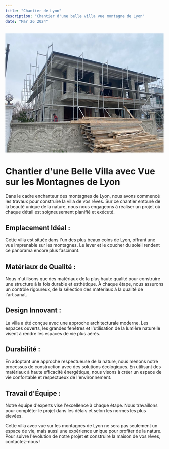 ```yaml
---
title: "Chantier de Lyon"
description: "Chantier d'une belle villa vue montagne de Lyon"
date: "Mar 26 2024"
---
```


![Chantier de Lyon](/villa2.jpg)

# Chantier d'une Belle Villa avec Vue sur les Montagnes de Lyon

Dans le cadre enchanteur des montagnes de Lyon, nous avons commencé les travaux pour construire la villa de vos rêves. Sur ce chantier entouré de la beauté unique de la nature, nous nous engageons à réaliser un projet où chaque détail est soigneusement planifié et exécuté.

## Emplacement Idéal :
Cette villa est située dans l'un des plus beaux coins de Lyon, offrant une vue imprenable sur les montagnes. Le lever et le coucher du soleil rendent ce panorama encore plus fascinant.

## Matériaux de Qualité :
Nous n'utilisons que des matériaux de la plus haute qualité pour construire une structure à la fois durable et esthétique. À chaque étape, nous assurons un contrôle rigoureux, de la sélection des matériaux à la qualité de l'artisanat.

## Design Innovant :
La villa a été conçue avec une approche architecturale moderne. Les espaces ouverts, les grandes fenêtres et l'utilisation de la lumière naturelle visent à rendre les espaces de vie plus aérés.

## Durabilité :
En adoptant une approche respectueuse de la nature, nous menons notre processus de construction avec des solutions écologiques. En utilisant des matériaux à haute efficacité énergétique, nous visons à créer un espace de vie confortable et respectueux de l'environnement.

## Travail d'Équipe :
Notre équipe d'experts vise l'excellence à chaque étape. Nous travaillons pour compléter le projet dans les délais et selon les normes les plus élevées.

Cette villa avec vue sur les montagnes de Lyon ne sera pas seulement un espace de vie, mais aussi une expérience unique pour profiter de la nature. Pour suivre l'évolution de notre projet et construire la maison de vos rêves, contactez-nous !
